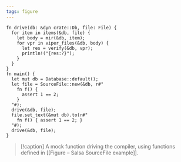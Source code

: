 ```yaml
---
tags: figure
---
```


```{.mist .ignoreErrors .numberLines}
fn drive(db: &dyn crate::Db, file: File) {
  for item in items(&db, file) {
    let body = mir(&db, item);
    for vpr in viper_files(&db, body) {
      let res = verify(&db, vpr);
      println!("{res:?}");
    }
  }
}
fn main() {
  let mut db = Database::default();
  let file = SourceFile::new(&db, r#"
    fn f() {
      assert 1 == 2;
    }
  "#);
  drive(&db, file);
  file.set_text(&mut db).to(r#"
    fn f() { assert 1 == 2; }
  "#);
  drive(&db, file);
}
```

> [!caption]
> A mock function driving the compiler, using functions defined in [[Figure – Salsa SourceFile example]].
